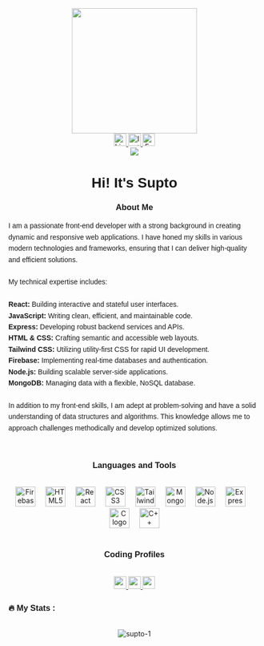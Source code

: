 <div align="center">
  <img height="250" src="https://i.ibb.co/XXSYz9N/cover-photo-for-github-and-linkedin.jpg" />
</div>

<div align="center">
  <a href="https://www.linkedin.com/in/jahidul-islam-supta/" target="_blank">
    <img src="https://img.shields.io/static/v1?message=LinkedIn&logo=linkedin&label=&color=0077B5&logoColor=white&labelColor=&style=for-the-badge" height="25" alt="LinkedIn logo" />
  </a>
  <a href="https://www.instagram.com/its_supto/" target="_blank">
    <img src="https://img.shields.io/static/v1?message=Instagram&logo=instagram&label=&color=E4405F&logoColor=white&labelColor=&style=for-the-badge" height="25" alt="Instagram logo" />
  </a>
  <a href="https://www.facebook.com/Iam.suptoo?mibextid=ZbWKwL" target="_blank">
    <img src="https://img.shields.io/static/v1?message=Facebook&logo=facebook&label=&color=1877F2&logoColor=white&labelColor=&style=for-the-badge" height="25" alt="Facebook logo" />
  </a>
</div>

<div align="center">
  <img src="https://visitor-badge.laobi.icu/badge?page_id=SUPTO-1.SUPTO-1&" />
</div>

<h1 align="center" style="font-family: 'Arial', sans-serif;">Hi! It's Supto</h1>

<h3 align="center" style="font-family: 'Arial', sans-serif;">About Me</h3>

<p align="left" style="font-family: 'Arial', sans-serif; line-height: 1.6;">
  I am a passionate front-end developer with a strong background in creating dynamic and responsive web applications. I have honed my skills in various modern technologies and frameworks, ensuring that I can deliver high-quality and efficient solutions.<br><br>
  My technical expertise includes:<br><br>
  <strong>React:</strong> Building interactive and stateful user interfaces.<br>
  <strong>JavaScript:</strong> Writing clean, efficient, and maintainable code.<br>
  <strong>Express:</strong> Developing robust backend services and APIs.<br>
  <strong>HTML & CSS:</strong> Crafting semantic and accessible web layouts.<br>
  <strong>Tailwind CSS:</strong> Utilizing utility-first CSS for rapid UI development.<br>
  <strong>Firebase:</strong> Implementing real-time databases and authentication.<br>
  <strong>Node.js:</strong> Building scalable server-side applications.<br>
  <strong>MongoDB:</strong> Managing data with a flexible, NoSQL database.<br><br>
  In addition to my front-end skills, I am adept at problem-solving and have a solid understanding of data structures and algorithms. This knowledge allows me to approach challenges methodically and develop optimized solutions.<br>
</p>
<br>
<h3 align="center" style="font-family: 'Arial', sans-serif;">Languages and Tools</h3><br>

<div align="center">
  <img src="https://cdn.jsdelivr.net/gh/devicons/devicon/icons/firebase/firebase-plain-wordmark.svg" height="40" alt="Firebase logo" />
  <img width="12" />
  <img src="https://cdn.jsdelivr.net/gh/devicons/devicon/icons/html5/html5-original.svg" height="40" alt="HTML5 logo" />
  <img width="12" />
  <img src="https://cdn.jsdelivr.net/gh/devicons/devicon/icons/react/react-original.svg" height="40" alt="React logo" />
  <img width="12" />
  <img src="https://cdn.jsdelivr.net/gh/devicons/devicon/icons/css3/css3-original.svg" height="40" alt="CSS3 logo" />
  <img width="12" />
  <img src="https://cdn.jsdelivr.net/gh/devicons/devicon/icons/tailwindcss/tailwindcss-original-wordmark.svg" height="40" alt="Tailwind CSS logo" />
  <img width="12" />
  <img src="https://cdn.jsdelivr.net/gh/devicons/devicon/icons/mongodb/mongodb-original.svg" height="40" alt="MongoDB logo" />
  <img width="12" />
  <img src="https://cdn.jsdelivr.net/gh/devicons/devicon/icons/nodejs/nodejs-original.svg" height="40" alt="Node.js logo" />
  <img width="12" />
  <img src="https://cdn.jsdelivr.net/gh/devicons/devicon/icons/express/express-original.svg" height="40" alt="Express logo" />
  <img width="12" />
  <img src="https://cdn.jsdelivr.net/gh/devicons/devicon/icons/c/c-original.svg" height="40" alt="C logo" />
  <img width="12" />
  <img src="https://cdn.jsdelivr.net/gh/devicons/devicon/icons/cplusplus/cplusplus-original.svg" height="40" alt="C++ logo" />
</div>
<br>
<h3 align="center" style="font-family: 'Arial', sans-serif;">Coding Profiles</h3><br>

<div align="center" style="font-family: 'Arial', sans-serif; line-height: 1.6;">
  <a href="https://leetcode.com/SUPTO1" target="_blank">
    <img src="https://img.shields.io/badge/LeetCode-000000?style=for-the-badge&logo=leetcode&logoColor=white" height="25" alt="LeetCode logo" />
  </a>
  <a href="https://codeforces.com/profile/SUPTO1" target="_blank">
    <img src="https://img.shields.io/badge/Codeforces-FFA116?style=for-the-badge&logo=codeforces&logoColor=white" height="25" alt="Codeforces logo" />
  </a>
  <a href="https://www.beecrowd.com.br/judge/en/profile/514985" target="_blank">
    <img src="https://img.shields.io/badge/Beecrowd-000000?style=for-the-badge&logo=beecrowd&logoColor=white" height="25" alt="Beecrowd logo" />
  </a>
</div>

<h3 align="left" style="font-family: 'Arial', sans-serif;">🔥 My Stats :</h3><br>
<div align="center">
  <img src="https://github-readme-stats.vercel.app/api?username=supto-1&show_icons=true&locale=en" alt="supto-1" />
</div>
